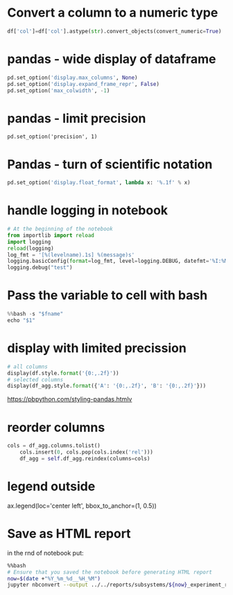 # Convert a column to a numeric type
```python
df['col']=df['col'].astype(str).convert_objects(convert_numeric=True)
```

# pandas - wide display of dataframe
```python
pd.set_option('display.max_columns', None)
pd.set_option('display.expand_frame_repr', False)
pd.set_option('max_colwidth', -1)
```

# pandas - limit precision
```pytho
pd.set_option('precision', 1)
```

# Pandas - turn of scientific notation
```python
pd.set_option('display.float_format', lambda x: '%.1f' % x)
```

# handle logging in notebook
```python
# At the beginning of the notebook
from importlib import reload
import logging
reload(logging)
log_fmt = '[%(levelname).1s] %(message)s'
logging.basicConfig(format=log_fmt, level=logging.DEBUG, datefmt='%I:%M:%S')
logging.debug("test")
```

# Pass the variable to cell with bash
```python
%%bash -s "$fname"
echo "$1"
```

# display with limited precission
```python
# all columns
display(df.style.format('{0:,.2f}'))
# selected columns
display(df_agg.style.format({'A': '{0:,.2f}', 'B': '{0:,.2f}'}))
```
https://pbpython.com/styling-pandas.htmlv

# reorder columns
```python
cols = df_agg.columns.tolist()
    cols.insert(0, cols.pop(cols.index('rel')))
    df_agg = self.df_agg.reindex(columns=cols)
```

# legend outside
ax.legend(loc='center left', bbox_to_anchor=(1, 0.5))


# Save as HTML report
in the rnd of notebook put:

```bash
%%bash
# Ensure that you saved the notebook before generating HTML report
now=$(date +"%Y_%m_%d__%H_%M")
jupyter nbconvert --output ../../reports/subsystems/${now}_experiment_result_analysis.html ./experiment_result_analysis_Essential.ipynb --no-input
```